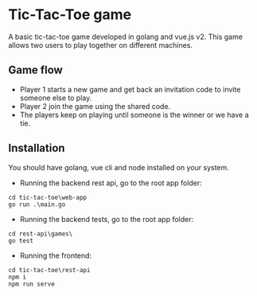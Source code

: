 # Tic-Tac-Toe game
A basic tic-tac-toe game developed in golang and vue.js v2. 
This game allows two users to play together on different machines.

## Game flow
* Player 1 starts a new game and get back an invitation code to invite someone else to play.
* Player 2 join the game using the shared code.
* The players keep on playing until someone is the winner or we have a tie.

## Installation
You should have golang, vue cli and node installed on your system.

* Running the backend rest api, go to the root app folder:

```
cd tic-tac-toe\web-app
go run .\main.go
```

* Running the backend tests, go to the root app folder:

```
cd rest-api\games\
go test
```

* Running the frontend:
```
cd tic-tac-toe\rest-api
npm i
npm run serve 
```
